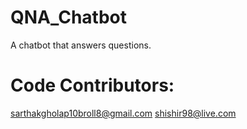 # QNA_Chatbot
A chatbot that answers questions.


# Code Contributors:
  sarthakgholap10broll8@gmail.com
  shishir98@live.com

